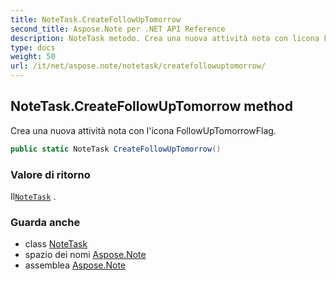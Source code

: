 ```yaml
---
title: NoteTask.CreateFollowUpTomorrow
second_title: Aspose.Note per .NET API Reference
description: NoteTask metodo. Crea una nuova attività nota con licona FollowUpTomorrowFlag.
type: docs
weight: 50
url: /it/net/aspose.note/notetask/createfollowuptomorrow/
---
```

## NoteTask.CreateFollowUpTomorrow method

Crea una nuova attività nota con l'icona FollowUpTomorrowFlag.

```csharp
public static NoteTask CreateFollowUpTomorrow()
```

### Valore di ritorno

Il[`NoteTask`](../) .

### Guarda anche

* class [NoteTask](../)
* spazio dei nomi [Aspose.Note](../../notetask/)
* assemblea [Aspose.Note](../../../)


